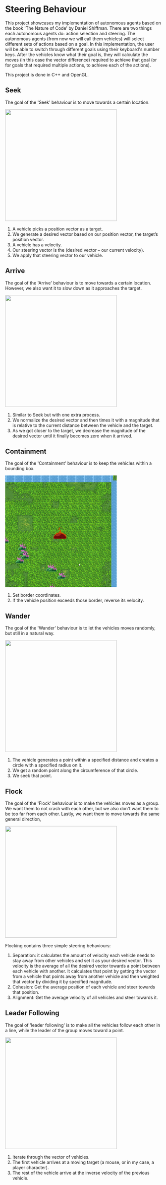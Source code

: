 # Steering Behaviour

This project showcases my implementation of autonomous agents based on the book 'The Nature of Code' by Daniel Shiffman. There are two things each autonomous agents do: action selection and steering. The autonomous agents (from now we will call them vehicles) will select different sets of actions based on a goal. In this implementation, the user will be able to switch through different goals using their keyboard's number keys. After the vehicles know what their goal is, they will calculate the moves (in this case the vector difference) required to achieve that goal (or for goals that required multiple actions, to achieve each of the actions).

This project is done in C++ and OpenGL.

## Seek

The goal of the 'Seek' behaviour is to move towards a certain location.

<img src="https://github.com/Sakyawira/Steering-Behaviours/blob/main/gifs/seek.gif?raw=true" width="360" height="360"/>

1. A vehicle picks a position vector as a target.
2. We generate a desired vector based on our position vector, the target’s 
position vector.
3. A vehicle has a velocity.
4. Our steering vector is the (desired vector – our current velocity).
5. We apply that steering vector to our vehicle.

## Arrive

The goal of the 'Arrive' behaviour is to move towards a certain location. However, we also want it to slow down as it approaches the target.

<img src="https://github.com/Sakyawira/Steering-Behaviours/blob/main/gifs/arrive.gif?raw=true" width="360" height="360"/>

1. Similar to Seek but with one extra process.
2. We normalize the desired vector and then times it with a magnitude that is 
relative to the current distance between the vehicle and the target.
3. As we got closer to the target, we decrease the magnitude of the desired vector 
until it finally becomes zero when it arrived.

## Containment

The goal of the 'Containment' behaviour is to keep the vehicles within a bounding box.

<img src="https://github.com/Sakyawira/Steering-Behaviours/blob/main/gifs/containment.gif?raw=true" width="360" height="360"/>

1. Set border coordinates.
2. If the vehicle position exceeds those border, reverse its velocity.

## Wander

The goal of the 'Wander' behaviour is to let the vehicles moves randomly, but still in a natural way.

<img src="https://github.com/Sakyawira/Steering-Behaviours/blob/main/gifs/wander.gif?raw=true" width="360" height="360"/>

1. The vehicle generates a point within a specified distance and creates a circle with a specified radius on it.
2. We get a random point along the circumference of that circle.
3. We seek that point.

## Flock

The goal of the 'Flock' behaviour is to make the vehicles moves as a group. We want them to not crash with each other, but we also don't want them to be too far from each other. Lastly, we want them to move towards the same general direction, 

<img src="https://github.com/Sakyawira/Steering-Behaviours/blob/main/gifs/flock.gif?raw=true" width="360" height="360"/>

Flocking contains three simple steering behaviours:
1. Separation: it calculates the amount of velocity each vehicle needs to stay 
away from other vehicles and set it as your desired vector. This velocity is the 
average of all the desired vector towards a point between each vehicle with 
another. It calculates that point by getting the vector from a vehicle that points 
away from another vehicle and then weighted that vector by dividing it by 
specified magnitude.
2. Cohesion: Get the average position of each vehicle and steer towards that 
position.
3. Alignment: Get the average velocity of all vehicles and steer towards it.

## Leader Following

The goal of 'leader following' is to make all the vehicles follow each other in a line, while the leader of the group moves toward a point.

<img src="https://github.com/Sakyawira/Steering-Behaviours/blob/main/gifs/leaderfollowing.gif?raw=true" width="360" height="360"/>

1. Iterate through the vector of vehicles.
2. The first vehicle arrives at a moving target (a mouse, or in my case, a player 
character).
3. The rest of the vehicle arrive at the inverse velocity of the previous vehicle.